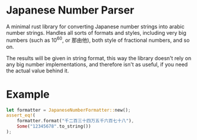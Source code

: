 # Japanese Number Parser

A minimal rust library for converting Japanese number strings into arabic number
strings. Handles all sorts of formats and styles, including very big numbers
(such as 10<sup>60</sup>, or 那由他), both style of fractional numbers, and so on.

The results will be given in string format, this way the library doesn't rely on
any big number implementations, and therefore isn't as useful, if you need the
actual value behind it.

# Example

```rust
let formatter = JapaneseNumberFormatter::new();
assert_eq!(
    formatter.format("千二百三十四万五千六百七十八"),
    Some("12345678".to_string())
);
```

